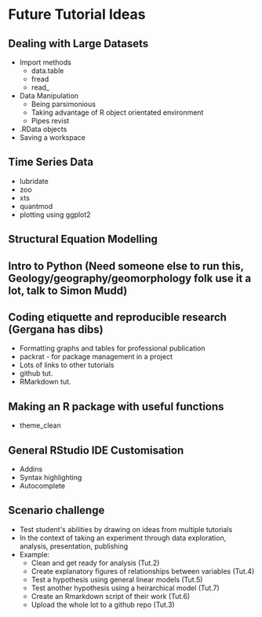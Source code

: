 # Future Tutorial Ideas

## Dealing with Large Datasets
* Import methods
  * data.table
  * fread
  * read_
* Data Manipulation
  * Being parsimonious
  * Taking advantage of R object orientated environment
  * Pipes revist
* .RData objects
* Saving a workspace

## Time Series Data
* lubridate
* zoo
* xts
* quantmod
* plotting using ggplot2

## Structural Equation Modelling

## Intro to Python (Need someone else to run this, Geology/geography/geomorphology folk use it a lot, talk to Simon Mudd)

## Coding etiquette and reproducible research (Gergana has dibs)
* Formatting graphs and tables for professional publication
* packrat - for package management in a project
* Lots of links to other tutorials
 * github tut.
 * RMarkdown tut.

## Making an R package with useful functions
* theme_clean

## General RStudio IDE Customisation
* Addins
* Syntax highlighting
* Autocomplete

## Scenario challenge
* Test student's abilities by drawing on ideas from multiple tutorials
* In the context of taking an experiment through data exploration, analysis, presentation, publishing
* Example:
  * Clean and get ready for analysis (Tut.2)
  * Create explanatory figures of relationships between variables (Tut.4)
  * Test a hypothesis using general linear models (Tut.5)
  * Test another hypothesis using a heirarchical model (Tut.7)
  * Create an Rmarkdown script of their work (Tut.6)
  * Upload the whole lot to a github repo (Tut.3)
